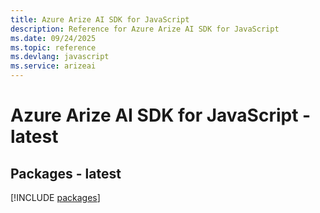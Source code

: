 ```yaml
---
title: Azure Arize AI SDK for JavaScript
description: Reference for Azure Arize AI SDK for JavaScript
ms.date: 09/24/2025
ms.topic: reference
ms.devlang: javascript
ms.service: arizeai
---
```

# Azure Arize AI SDK for JavaScript - latest
## Packages - latest
[!INCLUDE [packages](arize-ai-index.md)]